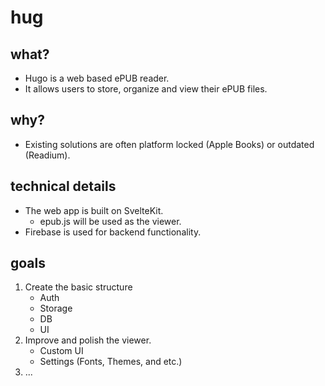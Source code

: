 # hug

## what?

-   Hugo is a web based ePUB reader.
-   It allows users to store, organize and view their ePUB files.

## why?

-   Existing solutions are often platform locked (Apple Books) or outdated (Readium).

## technical details

-   The web app is built on SvelteKit.
    -   epub.js will be used as the viewer.
-   Firebase is used for backend functionality.

## goals

1. Create the basic structure
    - Auth
    - Storage
    - DB
    - UI
2. Improve and polish the viewer.
    - Custom UI
    - Settings (Fonts, Themes, and etc.)
3. ...

